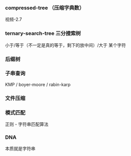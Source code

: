 ### compressed-tree （压缩字典数）

视频-2.7

### ternary-search-tree 三分搜索树

小于/等于（不一定是真的等于，剩下的放中间）/大于 某个字符

### 后缀树

### 子串查询

KMP / boyer-moore / rabin-karp

### 文件压缩

### 模式匹配

正则 - 字符串匹配算法

### DNA

本质就是字符串
